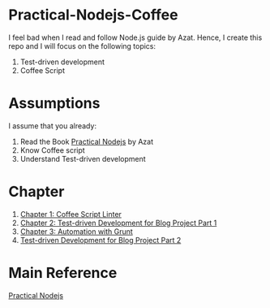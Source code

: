 # Practical-Nodejs-Coffee

I feel bad when I read and follow Node.js guide by Azat. Hence, I create this repo and I will focus on the following topics:

1. Test-driven development
2. Coffee Script

# Assumptions

I assume that you already:

1. Read the Book [Practical Nodejs](https://github.com/azat-co/practicalnode) by Azat
2. Know Coffee script
3. Understand Test-driven development

# Chapter
1. [Chapter 1: Coffee Script Linter](https://github.com/Andyccs/Practical-Nodejs-Coffee/blob/master/chapter1/chapter1.md)
2. [Chapter 2: Test-driven Development for Blog Project Part 1](https://github.com/Andyccs/Practical-Nodejs-Coffee/blob/master/chapter2/chapter2.md)
3. [Chapter 3: Automation with Grunt](https://github.com/Andyccs/Practical-Nodejs-Coffee/blob/master/chapter3/chapter3.md)
4. [Test-driven Development for Blog Project Part 2](https://github.com/Andyccs/Practical-Nodejs-Coffee/blob/master/chapter4/chapter4.md)
# Main Reference

[Practical Nodejs](https://github.com/azat-co/practicalnode)